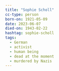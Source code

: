 ```yaml
---
title: "Sophie Scholl"
cc-type: person
born-on: 1921-05-09
date: 2023-06-07
died-on: 1943-02-22
hashtag: sophie-scholl
tags:
  - German
  - activist
  - human being
  - dead at the moment
  - murdered by Nazis
---
```

